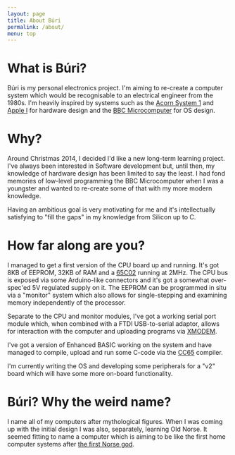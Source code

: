 ```yaml
---
layout: page
title: About Búri
permalink: /about/
menu: top
---
```


# What is Búri?

Búri is my personal electronics project. I'm aiming to re-create a computer
system which would be recognisable to an electrical engineer from the 1980s. I'm
heavily inspired by systems such as the [Acorn System
1](http://en.wikipedia.org/wiki/Acorn_System_1) and [Apple
I](http://en.wikipedia.org/wiki/Apple_I) for hardware design and the [BBC
Microcomputer](http://en.wikipedia.org/wiki/BBC_Micro) for OS design.

# Why?

Around Christmas 2014, I decided I'd like a new long-term learning project. I've
always been interested in Software development but, until then, my knowledge of
hardware design has been limited to say the least. I had fond memories of
low-level programming the BBC Microcomputer when I was a youngster and wanted to
re-create some of that with my more modern knowledge.

Having an ambitious goal is very motivating for me and it's intellectually
satisfying to "fill the gaps" in my knowledge from Silicon up to C.

# How far along are you?

I managed to get a first version of the CPU board up and running. It's got 8KB
of EEPROM, 32KB of RAM and a [65C02] running at 2MHz. The CPU bus is exposed via
some Arduino-like connectors and it's got a somewhat over-spec'ed 5V regulated
supply on it. The EEPROM can be programmed in situ via a "monitor" system which
also allows for single-stepping and examining memory independently of the
processor.

Separate to the CPU and monitor modules, I've got a working serial port module
which, when combined with a FTDI USB-to-serial adaptor, allows for interaction
with the computer and uploading programs via [XMODEM].

I've got a version of Enhanced BASIC working on the system and have managed to
compile, upload and run some C-code via the [CC65] compiler.

I'm currently writing the OS and developing some peripherals for a "v2" board
which will have some more on-board functionality.

[XMODEM]: http://en.wikipedia.org/wiki/XMODEM
[65C02]: http://en.wikipedia.org/wiki/WDC_65C02
[CC65]: http://cc65.github.io/doc/

# Búri? Why the weird name?

I name all of my computers after mythological figures. When I was coming up with
the initial design I was also, separately, learning Old Norse. It seemed fitting
to name a computer which is aiming to be like the first home computer systems
after [the first Norse god](http://en.wikipedia.org/wiki/B%C3%BAri).

